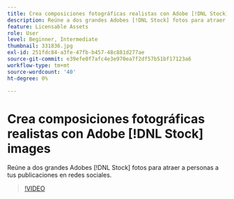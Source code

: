 ```yaml
---
title: Crea composiciones fotográficas realistas con Adobe [!DNL Stock] images
description: Reúne a dos grandes Adobes [!DNL Stock] fotos para atraer a personas a tus publicaciones en redes sociales
feature: Licensable Assets
role: User
level: Beginner, Intermediate
thumbnail: 331836.jpg
exl-id: 251fdc84-a3fe-47fb-b457-48c881d277ae
source-git-commit: e39efe0f7afc4e3e970ea7f2df57b51bf17123a6
workflow-type: tm+mt
source-wordcount: '40'
ht-degree: 0%

---
```


# Crea composiciones fotográficas realistas con Adobe [!DNL Stock] images

Reúne a dos grandes Adobes [!DNL Stock] fotos para atraer a personas a tus publicaciones en redes sociales.

>[!VIDEO](https://video.tv.adobe.com/v/331836?hidetitle=true)
